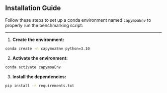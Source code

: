 ## Installation Guide

Follow these steps to set up a conda environment named `capymoaEnv` to properly run the benchmarking script:

---

1. **Create the environment:**
```bash
conda create -n capymoaEnv python=3.10
```

2. **Activate the environment:**
```bash
conda activate capymoaEnv
```

3. **Install the dependencies:**
```bash
pip install -r requirements.txt
```